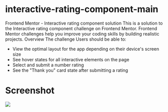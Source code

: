 # interactive-rating-component-main
Frontend Mentor - Interactive rating component solution
This is a solution to the Interactive rating component challenge on Frontend Mentor. Frontend Mentor challenges help you improve your coding skills by building realistic projects.
Overview
The challenge
Users should be able to:
- View the optimal layout for the app depending on their device's screen size
- See hover states for all interactive elements on the page
- Select and submit a number rating
- See the "Thank you" card state after submitting a rating
# Screenshot
![](./design/desktop-design.jpg)
